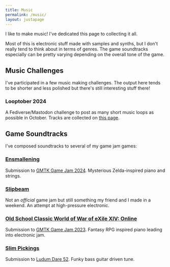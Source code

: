 ```yaml
---
title: Music
permalink: /music/
layout: justapage
---
```


I like to make music!
I've dedicated this page to collecting it all.

Most of this is electronic stuff made with samples and synths, but I don't really tend to think about in terms of genres.
The game soundtracks especially can be pretty varying depending on the overall tone of the game.

## Music Challenges

I've participated in a few music making challenges.
The output here tends to be shorter and less polished but there's still interesting stuff there!

### Looptober 2024

A Fediverse/Mastodon challenge to post as many short music loops as possible in October.
Tracks are collected on [this page](/music/looptober-2024).

## Game Soundtracks

I've composed soundtracks to several of my game jam games:

### [Ensmallening](https://ect.itch.io/ensmallening)

Submission to [GMTK Game Jam 2024](https://itch.io/jam/gmtk-2024).
Mysterious Zelda-inspired piano and strings.

### [Slipbeam](https://ect.itch.io/slipbeam)

Not an _official_ game jam but still something my friend and I made in a weekend.
An attempt at high-pressure electronic.

### [Old School Classic World of War of eXile XIV: Online](https://coldpepperoni.itch.io/old-school-classic-world-of-war-of-exile-xiv-online)

Submission to [GMTK Game Jam 2023](https://itch.io/jam/gmtk-2023).
Fantasy RPG inspired piano leading into electronic jam.

### [Slim Pickings](https://ldjam.com/events/ludum-dare/52/slim-pickings)

Submission to [Ludum Dare 52](https://ldjam.com/events/ludum-dare/52).
Funky bass guitar driven tune.

